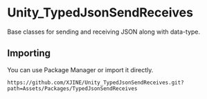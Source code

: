 # Unity_TypedJsonSendReceives

Base classes for sending and receiving JSON along with data-type.

## Importing

You can use Package Manager or import it directly.

```
https://github.com/XJINE/Unity_TypedJsonSendReceives.git?path=Assets/Packages/TypedJsonSendReceives
```